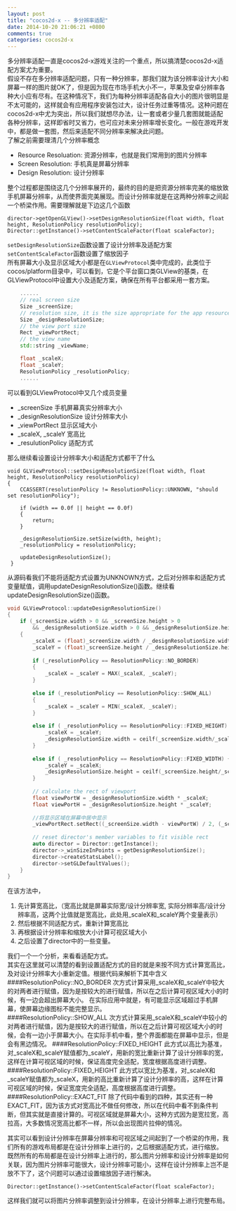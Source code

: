```yaml
---
layout: post
title: "cocos2d-x -- 多分辨率适配"
date: 2014-10-20 21:06:21 +0800
comments: true
categories: cocos2d-x
---
```

多分辨率适配一直是cocos2d-x游戏关注的一个重点，所以搞清楚cocos2d-x适配方案尤为重要。   
假设不存在多分辨率适配问题，只有一种分辨率，那我们就为该分辨率设计大小和屏幕一样的图片就OK了，但是因为现在市场手机大小不一，苹果及安卓分辨率各种大小应有尽有。<!-- more -->在这种情况下，我们为每种分辨率适配各自大小的图片很明显是不太可能的，这样就会有应用程序安装包过大，设计任务过重等情况。这种问题在cocos2d-x中尤为突出，所以我们就想尽办法，让一套或者少量几套图就能适配各种分辨率，这样即省时又省力，也可应对未来分辨率增长变化。一般在游戏开发中，都是做一套图，然后来适配不同分辨率来解决此问题。   
了解之前需要理清几个分辨率概念    

* Resource Resoluation: 资源分辨率，也就是我们常用到的图片分辨率
* Screen Resolution: 手机真是屏幕分辨率
* Design Resolution: 设计分辨率 

整个过程都是围绕这几个分辨率展开的，最终的目的是把资源分辨率完美的缩放致手机屏幕分辨率，从而使界面完美展现。而设计分辨率就是在这两种分辨率之间起一个桥梁作用。需要理解就是下边这几个函数   
```
director->getOpenGLView()->setDesignResolutionSize(float width, float height, ResolutionPolicy resolutionPolicy);
Director::getInstance()->setContentScaleFactor(float scaleFactor);
```   
`setDesignResolutionSize`函数设置了设计分辨率及适配方案    
`setContentScaleFactor`函数设置了缩放因子    
所有屏幕大小及显示区域大小都是在`GLViewProtocol`类中完成的，此类位于cocos/platform目录中，可以看到，它是个平台窗口类GLView的基类，在GLViewProtocol中设置大小及适配方案，确保在所有平台都采用一套方案。   
```c++ GLViewProtocol.h
	......
    // real screen size
    Size _screenSize;
    // resolution size, it is the size appropriate for the app resources.
    Size _designResolutionSize;
    // the view port size
    Rect _viewPortRect;
    // the view name
    std::string _viewName;

    float _scaleX;
    float _scaleY;
    ResolutionPolicy _resolutionPolicy;   
    ......
```   
可以看到GLViewProtocol中又几个成员变量   

* _screenSize 手机屏幕真实分辨率大小   
* _designResolutionSize 设计分辨率大小   
* _viewPortRect 显示区域大小   
* _scaleX, _scaleY 宽高比   
* _resulutionPolicy 适配方式     

那么继续看设置设计分辨率大小和适配方式都干了什么   
```
void GLViewProtocol::setDesignResolutionSize(float width, float height, ResolutionPolicy resolutionPolicy)
{
    CCASSERT(resolutionPolicy != ResolutionPolicy::UNKNOWN, "should set resolutionPolicy");
    
    if (width == 0.0f || height == 0.0f)
    {
        return;
    }

    _designResolutionSize.setSize(width, height);
    _resolutionPolicy = resolutionPolicy;
    
    updateDesignResolutionSize();
 }
```   
从源码看我们不能将适配方式设置为UNKNOWN方式，之后对分辨率和适配方式变量赋值，调用updateDesignResolutionSize()函数。继续看updateDesignResolutionSize()函数。   
```c++
void GLViewProtocol::updateDesignResolutionSize()
{
    if (_screenSize.width > 0 && _screenSize.height > 0
        && _designResolutionSize.width > 0 && _designResolutionSize.height > 0)
    {
        _scaleX = (float)_screenSize.width / _designResolutionSize.width;
        _scaleY = (float)_screenSize.height / _designResolutionSize.height;
        
        if (_resolutionPolicy == ResolutionPolicy::NO_BORDER)
        {
            _scaleX = _scaleY = MAX(_scaleX, _scaleY);
        }
        
        else if (_resolutionPolicy == ResolutionPolicy::SHOW_ALL)
        {
            _scaleX = _scaleY = MIN(_scaleX, _scaleY);
        }
        
        else if ( _resolutionPolicy == ResolutionPolicy::FIXED_HEIGHT) {
            _scaleX = _scaleY;
            _designResolutionSize.width = ceilf(_screenSize.width/_scaleX);
        }
        
        else if ( _resolutionPolicy == ResolutionPolicy::FIXED_WIDTH) {
            _scaleY = _scaleX;
            _designResolutionSize.height = ceilf(_screenSize.height/_scaleY);
        }
        
        // calculate the rect of viewport
        float viewPortW = _designResolutionSize.width * _scaleX;
        float viewPortH = _designResolutionSize.height * _scaleY;
        
        //将显示区域在屏幕中居中显示
        _viewPortRect.setRect((_screenSize.width - viewPortW) / 2, (_screenSize.height - viewPortH) / 2, viewPortW, viewPortH);
        
        // reset director's member variables to fit visible rect
        auto director = Director::getInstance();
        director->_winSizeInPoints = getDesignResolutionSize();
        director->createStatsLabel();
        director->setGLDefaultValues();
    }
}
```   
在该方法中，

1. 先计算宽高比，（宽高比就是屏幕实际宽/设计分辨率宽, 实际分辨率高/设计分辨率高，这两个比值就是宽高比，此处用_scaleX和_scaleY两个变量表示）    
2. 然后根据不同适配方式，重新计算宽高比   
3. 再根据设计分辨率和缩放大小计算可视区域大小
4. 之后设置了director中的一些变量。   

我们一个一个分析，来看看适配方式。   
其实在这里就可以清楚的看到设置适配方式的目的就是来按不同方式计算宽高比，及对设计分辨率大小重新定值。根据代码来解析下其中含义   
####ResolutionPolicy::NO_BORDER
次方式计算采用_scaleX和_scaleY中较大的对两者进行赋值，因为是按较大的进行赋值，所以在之后计算可视区域大小的时候，有一边会超出屏幕大小。 在实际应用中就是，有可能显示区域超过手机屏幕，使屏幕边缘图标不能完整显示。  
####ResolutionPolicy::SHOW_ALL
次方式计算采用_scaleX和_scaleY中较小的对两者进行赋值，因为是按较大的进行赋值，所以在之后计算可视区域大小的时候，会有一边小于屏幕大小。在实际手机中看，整个界面都能在屏幕中显示，但是会有黑边情况。
####ResolutionPolicy::FIXED_HEIGHT
此方式以高比为基准，对_scaleX和_scaleY赋值都为_scaleY，用新的宽比重新计算了设计分辨率的宽，这样在计算可视区域的时候，保证高度完全适配，宽度根据高度进行调整。
####ResolutionPolicy::FIXED_HEIGHT
此方式以宽比为基准，对_scaleX和_scaleY赋值都为_scaleX，用新的高比重新计算了设计分辨率的高，这样在计算可视区域的时候，保证宽度完全适配，高度根据高度进行调整。
####ResolutionPolicy::EXACT_FIT
除了代码中看到的四种，其实还有一种EXACT_FIT，因为该方式对宽高比不做任何修改，所以在代码中看不到条件判断，但其实就是直接计算的。可视区域就是屏幕大小，这种方式因为是宽拉宽，高拉高，大多数情况宽高比都不一样，所以会出现图片拉伸的情况。  

其实可以看到设计分辨率在屏幕分辨率和可视区域之间起到了一个桥梁的作用，我们所有的游戏布局都是在设计分辨率上进行的，之后根据适配方式，进行缩放。    
既然所有的布局都是在设计分辨率上进行的，那么图片分辨率和设计分辨率是如何关联，因为图片分辨率可能很大，设计分辨率可能小，这样在设计分辨率上岂不是放不下了，这个问题可以通过设置缩放因子进行解决。
```
Director::getInstance()->setContentScaleFactor(float scaleFactor);
```  
这样我们就可以将图片分辨率调整到设计分辨率，在设计分辨率上进行完整布局。

